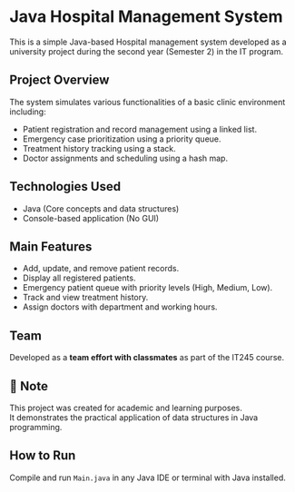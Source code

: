# Java Hospital Management System

This is a simple Java-based Hospital management system developed as a university project during the second year (Semester 2) in the IT program.

## Project Overview
The system simulates various functionalities of a basic clinic environment including:

- Patient registration and record management using a linked list.
- Emergency case prioritization using a priority queue.
- Treatment history tracking using a stack.
- Doctor assignments and scheduling using a hash map.

## Technologies Used
- Java (Core concepts and data structures)
- Console-based application (No GUI)

## Main Features
- Add, update, and remove patient records.
- Display all registered patients.
- Emergency patient queue with priority levels (High, Medium, Low).
- Track and view treatment history.
- Assign doctors with department and working hours.

## Team
Developed as a **team effort with classmates** as part of the IT245 course.

## 📌 Note
This project was created for academic and learning purposes.  
It demonstrates the practical application of data structures in Java programming.

## How to Run
Compile and run `Main.java` in any Java IDE or terminal with Java installed.

